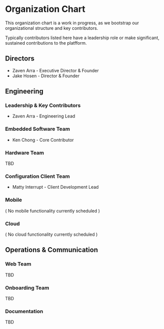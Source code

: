 # Organization Chart

This organization chart is a work in progress, as we bootstrap our organizational structure and key contributors.

Typically contributors listed here have a leadership role or make significant, sustained contributions to the platfform. 

## Directors
* Zaven Arra - Executive Director & Founder
* Jake Hosen - Director & Founder

## Engineering

### Leadership & Key Contributors

* Zaven Arra - Engineering Lead

### Embedded Software Team

* Ken Chong - Core Contributor

### Hardware Team

TBD

### Configuration Client Team

* Matty Interrupt - Client Development Lead

### Mobile
( No mobile functionality currently scheduled )

### Cloud
( No cloud functionality currently scheduled )

## Operations & Communication

### Web Team

TBD

### Onboarding Team

TBD

### Documentation

TBD
